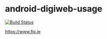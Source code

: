 # android-digiweb-usage

[![Build Status](https://travis-ci.org/dmzoneill/android-digiweb-usage.png?branch=master)](https://travis-ci.org/dmzoneill/android-digiweb-usage)

https://www.fio.ie
